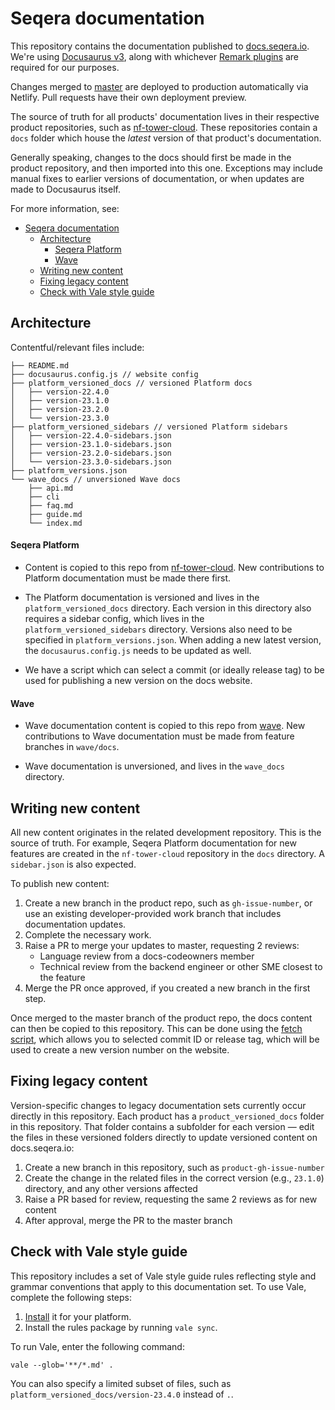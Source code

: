 # Seqera documentation

This repository contains the documentation published to [docs.seqera.io](https://docs.seqera.io). We're using [Docusaurus v3](https://docusaurus.io/docs/docs-introduction), along with whichever [Remark plugins](https://docusaurus.io/docs/markdown-features/plugins) are required for our purposes.

Changes merged to [master](https://github.com/seqeralabs/docs) are deployed to production automatically via Netlify. Pull requests have their own deployment preview.

The source of truth for all products' documentation lives in their respective product repositories, such as [nf-tower-cloud](https://github.com/seqeralabs/nf-tower-cloud). These repositories contain a `docs` folder which house the _latest_ version of that product's documentation.

Generally speaking, changes to the docs should first be made in the product repository, and then imported into this one. Exceptions may include manual fixes to earlier versions of documentation, or when updates are made to Docusaurus itself.

For more information, see:

- [Seqera documentation](#seqera-documentation)
  - [Architecture](#architecture)
      - [Seqera Platform](#seqera-platform)
      - [Wave](#wave)
  - [Writing new content](#writing-new-content)
  - [Fixing legacy content](#fixing-legacy-content)
  - [Check with Vale style guide](#check-with-vale-style-guide)

## Architecture

Contentful/relevant files include:

```
├── README.md
├── docusaurus.config.js // website config
├── platform_versioned_docs // versioned Platform docs
│   ├── version-22.4.0
│   ├── version-23.1.0
│   ├── version-23.2.0
│   └── version-23.3.0
├── platform_versioned_sidebars // versioned Platform sidebars
│   ├── version-22.4.0-sidebars.json
│   ├── version-23.1.0-sidebars.json
│   ├── version-23.2.0-sidebars.json
│   └── version-23.3.0-sidebars.json
├── platform_versions.json
└── wave_docs // unversioned Wave docs
    ├── api.md
    ├── cli
    ├── faq.md
    ├── guide.md
    └── index.md
```

#### Seqera Platform

- Content is copied to this repo from [nf-tower-cloud](https://github.com/seqeralabs/nf-tower-cloud/tree/master/docs). New contributions to Platform documentation must be made there first.

- The Platform documentation is versioned and lives in the `platform_versioned_docs` directory. Each version in this directory also requires a sidebar config, which lives in the `platform_versioned_sidebars` directory. Versions also need to be specified in `platform_versions.json`. When adding a new latest version, the `docusaurus.config.js` needs to be updated as well.

- We have a script which can select a commit (or ideally release tag) to be used for publishing a new version on the docs website.

#### Wave

- Wave documentation content is copied to this repo from [wave](https://github.com/seqeralabs/wave/tree/master/docs). New contributions to Wave documentation must be made from feature branches in `wave/docs`.

- Wave documentation is unversioned, and lives in the `wave_docs` directory.

## Writing new content

All new content originates in the related development repository. This is the source of truth. For example, Seqera Platform documentation for new features are created in the `nf-tower-cloud` repository in the `docs` directory. A `sidebar.json` is also expected.

To publish new content:

1. Create a new branch in the product repo, such as `gh-issue-number`, or use an existing developer-provided work branch that includes documentation updates.
2. Complete the necessary work.
3. Raise a PR to merge your updates to master, requesting 2 reviews:
   - Language review from a docs-codeowners member
   - Technical review from the backend engineer or other SME closest to the feature
4. Merge the PR once approved, if you created a new branch in the first step.

Once merged to the master branch of the product repo, the docs content can then be copied to this repository. This can be done using the [fetch script](https://github.com/seqeralabs/docs/blob/master/internal/fetch-docs.mjs), which allows you to selected commit ID or release tag, which will be used to create a new version number on the website.

## Fixing legacy content

Version-specific changes to legacy documentation sets currently occur directly in this repository. Each product has a `product_versioned_docs` folder in this repository. That folder contains a subfolder for each version — edit the files in these versioned folders directly to update versioned content on docs.seqera.io:

1. Create a new branch in this repository, such as `product-gh-issue-number`
2. Create the change in the related files in the correct version (e.g., `23.1.0`) directory, and any other versions affected
3. Raise a PR based for review, requesting the same 2 reviews as for new content
4. After approval, merge the PR to the master branch

## Check with Vale style guide

This repository includes a set of Vale style guide rules reflecting style and grammar conventions that apply to this documentation set. To use Vale, complete the following steps:

1. [Install](https://vale.sh/docs/vale-cli/installation/) it for your platform.
1. Install the rules package by running `vale sync`.

To run Vale, enter the following command:

```
vale --glob='**/*.md' .
```

You can also specify a limited subset of files, such as `platform_versioned_docs/version-23.4.0` instead of `.`.
